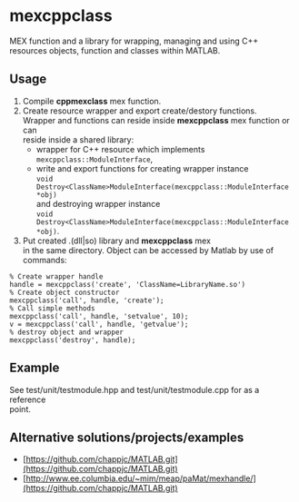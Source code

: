 # mexcppclass

MEX function and a library for wrapping, managing and using C++ resources
objects, function and classes within MATLAB.

## Usage

1. Compile **cppmexclass** mex function.
2. Create resource wrapper and export create/destory functions.  
   Wrapper and functions can reside inside **mexcppclass** mex function or can  
   reside inside a shared library:
   * wrapper for <ClassName> C++ resource which implements
      `mexcppclass::ModuleInterface`,
   * write and export functions for creating wrapper instance  
      `void
      Destroy<ClassName>ModuleInterface(mexcppclass::ModuleInterface *obj)`  
      and destroying wrapper instance  
      `void
      Destroy<ClassName>ModuleInterface(mexcppclass::ModuleInterface *obj)`.
3. Put created <LibraryName>.(dll|so) library and **mexcppclass** mex  
   in the same directory. Object can be accessed by Matlab by use of commands:  
  ```
  % Create wrapper handle
  handle = mexcppclass('create', 'ClassName=LibraryName.so')
  % Create object constructor
  mexcppclass('call', handle, 'create');
  % Call simple methods
  mexcppclass('call', handle, 'setvalue', 10);
  v = mexcppclass('call', handle, 'getvalue');
  % destroy object and wrapper
  mexcppclass('destroy', handle);
  ```

## Example

See test/unit/testmodule.hpp and test/unit/testmodule.cpp for as a reference  
point.

## Alternative solutions/projects/examples 

* [https://github.com/chappjc/MATLAB.git](https://github.com/chappjc/MATLAB.git)
* [http://www.ee.columbia.edu/~mim/meap/paMat/mexhandle/](https://github.com/chappjc/MATLAB.git)
